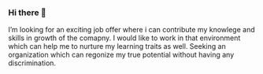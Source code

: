 ### Hi there 👋
I’m looking for an exciting job offer where i can contribute my knowlege and skills in growth of the comapny.
I would like to work in that environment which can help me to nurture my learning traits as well.
Seeking an organization which can regonize my true potential without having any discrimination.

<!--
**shaheen14/shaheen14** is a ✨ _special_ ✨ repository because its `README.md` (this file) appears on your GitHub profile.

Here are some ideas to get you started:

- 🔭 I’m currently working on ...
- 🌱 I’m currently learning ...
- 👯 I’m looking to collaborate on ...
- 🤔 I’m looking for help with ...
- 💬 Ask me about ...
- 📫 How to reach me: ...
- 😄 Pronouns: ...
- ⚡ Fun fact: ...
-->
